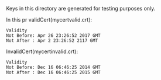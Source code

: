 Keys in this directory are generated for testing purposes only.

In this pr validCert(mycertvalid.crt):
```
Validity
Not Before: Apr 26 23:26:52 2017 GMT
Not After : Apr 2 23:26:52 2117 GMT
```



InvalidCert(mycertinvalid.crt):
```
Validity
Not Before: Dec 16 06:46:25 2014 GMT
Not After : Dec 16 06:46:25 2015 GMT
```